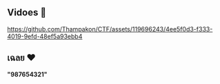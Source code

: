 ## Vidoes 🎥

https://github.com/Thampakon/CTF/assets/119696243/4ee5f0d3-f333-4019-9efd-48ef5a93ebb4










## เฉลย ❤️














**"987654321"**

